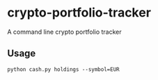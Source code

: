 # crypto-portfolio-tracker
A command line crypto portfolio tracker

## Usage

```
python cash.py holdings --symbol=EUR
``` 
